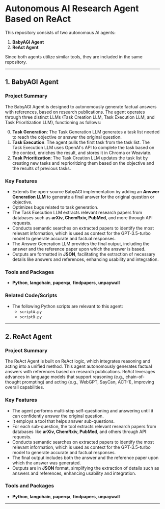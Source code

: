 # Autonomous AI Research Agent Based on ReAct

This repository consists of two autonomous AI agents: 
1. **BabyAGI Agent**
2. **ReAct Agent**

Since both agents utilize similar tools, they are included in the same repository.

---

## 1. BabyAGI Agent

### Project Summary
The BabyAGI Agent is designed to autonomously generate factual answers with references, based on research publications. The agent operates through three distinct LLMs (Task Creation LLM, Task Execution LLM, and Task Prioritization LLM), functioning as follows:

0. **Task Generation**: The Task Generation LLM generates a task list needed to reach the objective or answer the original question.
1. **Task Execution**: The agent pulls the first task from the task list. The Task Execution LLM uses OpenAI's API to complete the task based on the context, enriches the result, and stores it in Chroma or Weaviate.
3. **Task Prioritization**: The Task Creation LLM updates the task list by creating new tasks and reprioritizing them based on the objective and the results of previous tasks.

### Key Features
- Extends the open-source BabyAGI implementation by adding an **Answer Generation LLM** to generate a final answer for the original question or objective.
- Optimizes bugs related to task generation.
- The Task Execution LLM extracts relevant research papers from databases such as **arXiv, ChemRxiv, PubMed**, and more through API requests.
- Conducts semantic searches on extracted papers to identify the most relevant information, which is used as context for the GPT-3.5-turbo model to generate accurate and factual responses.
- The Answer Generation LLM provides the final output, including the answer and the reference paper upon which the answer is based.
- Outputs are formatted in **JSON**, facilitating the extraction of necessary details like answers and references, enhancing usability and integration.

### Tools and Packages
- **Python**, **langchain**, **paperqa**, **findpapers**, **unpaywall**

### Related Code/Scripts
- The following Python scripts are relevant to this agent:
  - `scriptA.py`
  - `scriptB.py`

---

## 2. ReAct Agent

### Project Summary
The ReAct Agent is built on ReAct logic, which integrates reasoning and acting into a unified method. This agent autonomously generates factual answers with references based on research publications. ReAct leverages advances in language models that support reasoning (e.g., chain-of-thought prompting) and acting (e.g., WebGPT, SayCan, ACT-1), improving overall capabilities.

### Key Features
- The agent performs multi-step self-questioning and answering until it can confidently answer the original question.
- It employs a tool that helps answer sub-questions.
- For each sub-question, the tool extracts relevant research papers from databases like **arXiv, ChemRxiv, PubMed**, and others through API requests.
- Conducts semantic searches on extracted papers to identify the most relevant information, which is used as context for the GPT-3.5-turbo model to generate accurate and factual responses.
- The final output includes both the answer and the reference paper upon which the answer was generated.
- Outputs are in **JSON** format, simplifying the extraction of details such as answers and references, enhancing usability and integration.

### Tools and Packages
- **Python**, **langchain**, **paperqa**, **findpapers**, **unpaywall**

---
